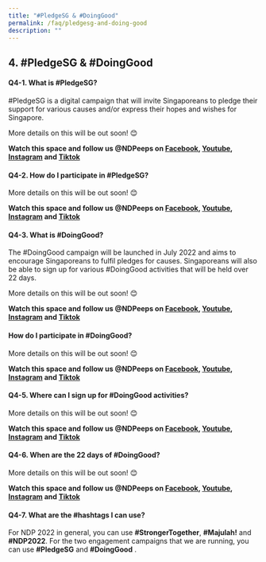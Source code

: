 ```yaml
---
title: "#PledgeSG & #DoingGood"
permalink: /faq/pledgesg-and-doing-good
description: ""
---
```

## 4. #PledgeSG & #DoingGood

#### Q4-1. What is #PledgeSG? 
#PledgeSG is a digital campaign that will invite Singaporeans to pledge their support for various causes and/or express their hopes and wishes for Singapore.

More details on this will be out soon! 😊

**Watch this space and follow us @NDPeeps on [Facebook](https://www.facebook.com/NDPeeps), [Youtube](https://www.youtube.com/user/NDPeeps), [Instagram](https://www.instagram.com/ndpeeps/?hl=en) and [Tiktok](https://www.tiktok.com/@ndpeeps?lang=en)**


#### Q4-2. How do I participate in #PledgeSG?
More details on this will be out soon! 😊

**Watch this space and follow us @NDPeeps on [Facebook](https://www.facebook.com/NDPeeps), [Youtube](https://www.youtube.com/user/NDPeeps), [Instagram](https://www.instagram.com/ndpeeps/?hl=en) and [Tiktok](https://www.tiktok.com/@ndpeeps?lang=en)**

#### Q4-3. What is #DoingGood?
The #DoingGood campaign will be launched in July 2022 and aims to encourage Singaporeans to fulfil pledges for causes. Singaporeans will also be able to sign up for various #DoingGood activities that will be held over 22 days. 

More details on this will be out soon! 😊

**Watch this space and follow us @NDPeeps on [Facebook](https://www.facebook.com/NDPeeps), [Youtube](https://www.youtube.com/user/NDPeeps), [Instagram](https://www.instagram.com/ndpeeps/?hl=en) and [Tiktok](https://www.tiktok.com/@ndpeeps?lang=en)**

#### How do I participate in #DoingGood?
More details on this will be out soon! 😊

**Watch this space and follow us @NDPeeps on [Facebook](https://www.facebook.com/NDPeeps), [Youtube](https://www.youtube.com/user/NDPeeps), [Instagram](https://www.instagram.com/ndpeeps/?hl=en) and [Tiktok](https://www.tiktok.com/@ndpeeps?lang=en)**

#### Q4-5. Where can I sign up for #DoingGood activities?
More details on this will be out soon! 😊

**Watch this space and follow us @NDPeeps on [Facebook](https://www.facebook.com/NDPeeps), [Youtube](https://www.youtube.com/user/NDPeeps), [Instagram](https://www.instagram.com/ndpeeps/?hl=en) and [Tiktok](https://www.tiktok.com/@ndpeeps?lang=en)**

#### Q4-6. When are the 22 days of #DoingGood?
More details on this will be out soon! 😊

**Watch this space and follow us @NDPeeps on [Facebook](https://www.facebook.com/NDPeeps), [Youtube](https://www.youtube.com/user/NDPeeps), [Instagram](https://www.instagram.com/ndpeeps/?hl=en) and [Tiktok](https://www.tiktok.com/@ndpeeps?lang=en)**

#### Q4-7. What are the #hashtags I can use?
For NDP 2022 in general, you can use **#StrongerTogether**, **#Majulah!** and **#NDP2022**. For the two engagement campaigns that we are running, you can use **#PledgeSG** and **#DoingGood** .
